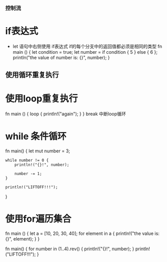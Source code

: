 ### 控制流

# if表达式
- let 语句中右侧使用 if表达式
if的每个分支中的返回值都必须是相同的类型
fn main () {
  let condition = true;
  let number = if condition { 5 } else { 6 };
  println("the value of number is: {}", number);
}

## 使用循环重复执行

# 使用loop重复执行
fn main () {
  loop {
    println!("again");
  }
}
break 中断loop循环

# while 条件循环
fn main() {
    let mut number = 3;

    while number != 0 {
        println!("{}!", number);

        number -= 1;
    }

    println!("LIFTOFF!!!");
}

# 使用for遍历集合
fn main () {
  let a = [10, 20, 30, 40];
  for element in a {
    println!("the value is: {}", element);
  }
}

fn main() {
  for number in (1..4).rev() {
    println!("{}!", number);
  }
    println!("LIFTOFF!!!");
}


